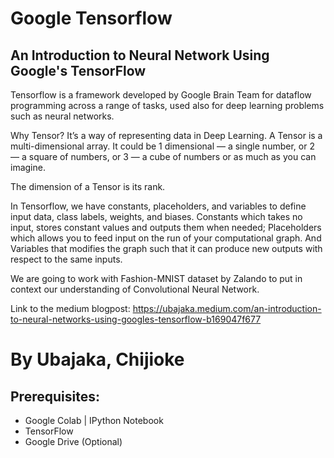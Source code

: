 # Google Tensorflow

## An Introduction to Neural Network Using Google's TensorFlow

Tensorflow is a framework developed by Google Brain Team for dataflow programming across a range of tasks, used also for deep learning problems such as neural networks.

Why Tensor? It’s a way of representing data in Deep Learning. A Tensor is a multi-dimensional array. It could be 1 dimensional — a single number, or 2 — a square of numbers, or 3 — a cube of numbers or as much as you can imagine.

The dimension of a Tensor is its rank.

In Tensorflow, we have constants, placeholders, and variables to define input data, class labels, weights, and biases. Constants which takes no input, stores constant values and outputs them when needed; Placeholders which allows you to feed input on the run of your computational graph. And Variables that modifies the graph such that it can produce new outputs with respect to the same inputs.

We are going to work with Fashion-MNIST dataset by Zalando to put in context our understanding of Convolutional Neural Network.

Link to the medium blogpost: https://ubajaka.medium.com/an-introduction-to-neural-networks-using-googles-tensorflow-b169047f677


# By Ubajaka, Chijioke

## Prerequisites:
- Google Colab | IPython Notebook
- TensorFlow
- Google Drive (Optional)
